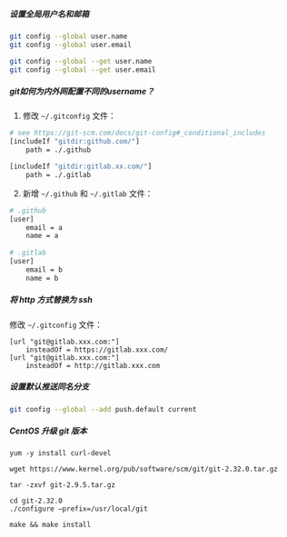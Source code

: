##### 设置全局用户名和邮箱

```bash
git config --global user.name
git config --global user.email

git config --global --get user.name
git config --global --get user.email
```



##### git如何为内外网配置不同的username？

1. 修改 `~/.gitconfig` 文件：

```bash
# see https://git-scm.com/docs/git-config#_conditional_includes
[includeIf "gitdir:github.com/"]
    path = ./.github

[includeIf "gitdir:gitlab.xx.com/"]
    path = ./.gitlab
```



2. 新增 `~/.github` 和 `~/.gitlab` 文件：

```bash
# .github
[user]
    email = a
    name = a
    
# .gitlab
[user]
    email = b
    name = b
```



##### 将 http 方式替换为 ssh

修改 `~/.gitconfig` 文件：

```text
[url "git@gitlab.xxx.com:"]
    insteadOf = https://gitlab.xxx.com/
[url "git@gitlab.xxx.com:"]
    insteadOf = http://gitlab.xxx.com
```



##### 设置默认推送同名分支

```bash
git config --global --add push.default current
```



##### CentOS 升级 git 版本

```
yum -y install curl-devel

wget https://www.kernel.org/pub/software/scm/git/git-2.32.0.tar.gz

tar -zxvf git-2.9.5.tar.gz

cd git-2.32.0
./configure –prefix=/usr/local/git

make && make install


```

